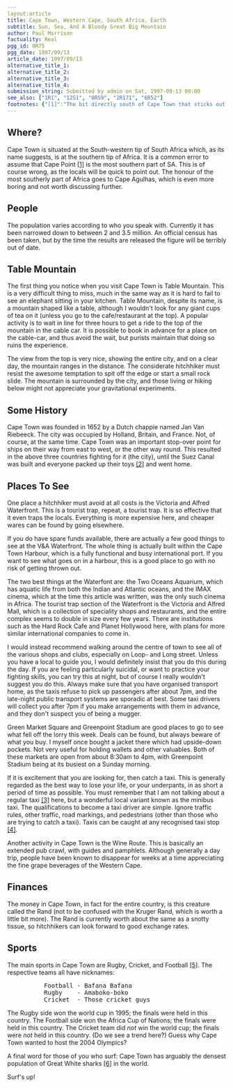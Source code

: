 ```yaml
---
layout:article
title: Cape Town, Western Cape, South Africa, Earth
subtitle: Sun, Sea, And A Bloody Great Big Mountain
author: Paul Morrison
factuality: Real
pgg_id: 8R75
pgg_date: 1997/09/13
article_date: 1997/09/13
alternative_title_1: 
alternative_title_2: 
alternative_title_3: 
alternative_title_4: 
submission_string: Submitted by admin on Sat, 1997-09-13 00:00
see_also: ["1R1", "12S1", "8R59", "2R171", "6R52"]
footnotes: {"[1]":"The bit directly south of Cape Town that sticks out to sea.","[2]":"Guns, soldiers, ships, etc.","[3]":"Road-worthy car, licensed driver, four wheels, you get the picture...","[4]":"Pavements, traffic lights, roundabouts, the centre of national roads, in fact, just about anywhere that you can be seen from the road.","[5]":"Soccer, for the uninformed Americans.","[6]":"The carnivorous fish species, not a large, white, money-lender."}
---
```

<div>
<h2>Where?</h2>
<p>Cape Town is situated at the South-western tip of South Africa which, as its name suggests, is at the southern tip of Africa. It is a common error to assume that Cape Point <a href="#footnotes.1" class="footnote-link">[1]</a> is the most southern part of SA. This is of course wrong, as the locals will be quick to point out. The honour of the most southerly part of Africa goes to Cape Agulhas, which is even more boring and not worth discussing further.</p>
<h2>People</h2>
<p>The population varies according to who you speak with. Currently it has been narrowed down to between 2 and 3.5 million. An official census has been taken, but by the time the results are released the figure will be terribly out of date.</p>
<h2>Table Mountain</h2>
<p>The first thing you notice when you visit Cape Town is Table Mountain. This is a very difficult thing to miss, much in the same way as it is hard to fail to see an elephant sitting in your kitchen. Table Mountain, despite its name, is a mountain shaped like a table, although I wouldn't look for any giant cups of tea on it (unless you go to the cafe/restaurant at the top). A popular activity is to wait in line for three hours to get a ride to the top of the mountain in the cable car. It is possible to book in advance for a place on the cable-car, and thus avoid the wait, but purists maintain that doing so ruins the experience.</p>
<p>The view from the top is very nice, showing the entire city, and on a clear day, the mountain ranges in the distance. The considerate hitchhiker must resist the awesome temptation to spit off the edge or start a small rock slide. The mountain is surrounded by the city, and those living or hiking below might not appreciate your gravitational experiments.</p>
<h2>Some History</h2>
<p>Cape Town was founded in 1652 by a Dutch chappie named Jan Van Riebeeck. The city was occupied by Holland, Britain, and France. Not, of course, at the same time. Cape Town was an important stop-over point for ships on their way from east to west, or the other way round. This resulted in the above three countries fighting for it (the city), until the Suez Canal was built and everyone packed up their toys <a href="#footnotes.2" class="footnote-link">[2]</a> and went home.</p>
<h2>Places To See</h2>
<p>One place a hitchhiker must avoid at all costs is the Victoria and Alfred Waterfront. This is a tourist trap, repeat, a tourist trap. It is so effective that it even traps the locals. Everything is more expensive here, and cheaper wares can be found by going elsewhere.</p>
<p>If you do have spare funds available, there are actually a few good things to see at the V&amp;A Waterfront. The whole thing is actually built within the Cape Town Harbour, which is a fully functional and busy international port. If you want to see what goes on in a harbour, this is a good place to go with no risk of getting thrown out.</p>
<p>The two best things at the Waterfont are: the Two Oceans Aquarium, which has aquatic life from both the Indian and Atlantic oceans, and the IMAX cinema, which at the time this article was written, was the only such cinema in Africa. The tourist trap section of the Waterfront is the Victoria and Alfred Mall, which is a collection of speciality shops and restaurants, and the entire complex seems to double in size every few years. There are institutions such as the Hard Rock Cafe and Planet Hollywood here, with plans for more similar international companies to come in.</p>
<p>I would instead recommend walking around the centre of town to see all of the various shops and clubs, especially on Loop- and Long street. Unless you have a local to guide you, I would definitely insist that you do this during the day. If you are feeling particularly suicidal, or want to practice your fighting skills, you can try this at night, but of course I really wouldn't suggest you do this. Always make sure that you have organised transport home, as the taxis refuse to pick up passengers after about 7pm, and the late-night public transport systems are sporadic at best. Some taxi drivers will collect you after 7pm if you make arrangements with them in advance, and they don't suspect you of being a mugger.</p>
<p>Green Market Square and Greenpoint Stadium are good places to go to see what fell off the lorry this week. Deals can be found, but always beware of what you buy. I myself once bought a jacket there which had upside-down pockets. Not very useful for holding wallets and other valuables. Both of these markets are open from about 8:30am to 4pm, with Greenpoint Stadium being at its busiest on a Sunday morning.</p>
<p>If it is excitement that you are looking for, then catch a taxi. This is generally regarded as the best way to lose your life, or your underpants, in as short a period of time as possible. You must remember that I am not talking about a regular taxi <a href="#footnotes.3" class="footnote-link">[3]</a> here, but a wonderful local variant known as the minibus taxi. The qualifications to become a taxi driver are simple. Ignore traffic rules, other traffic, road markings, and pedestrians (other than those who are trying to catch a taxi). Taxis can be caught at any recognised taxi stop <a href="#footnotes.4" class="footnote-link">[4]</a>.</p>
<p>Another activity in Cape Town is the Wine Route. This is basically an extended pub crawl, with guides and pamphlets. Although generally a day trip, people have been known to disappear for weeks at a time appreciating the fine grape beverages of the Western Cape.</p>
<h2>Finances</h2>
<p>The money in Cape Town, in fact for the entire country, is this creature called the Rand (not to be confused with the Kruger Rand, which is worth a little bit more). The Rand is currently worth about the same as a snotty tissue, so hitchhikers can look forward to good exchange rates.</p>
<h2>Sports</h2>
<p>The main sports in Cape Town are Rugby, Cricket, and Football <a href="#footnotes.5" class="footnote-link">[5]</a>. The respective teams all have nicknames:</p>
<pre>
          Football - Bafana Bafana
          Rugby    - Amaboko-boko
          Cricket  - Those cricket guys
</pre>
<p>The Rugby side won the world cup in 1995; the finals were held in this country. The Football side won the Africa Cup of Nations; the finals were held in this country. The Cricket team did <em>not</em> win the world cup; the finals were <em>not</em> held in this country. (Do we see a trend here?) Guess why Cape Town wanted to host the 2004 Olympics?</p>
<p>A final word for those of you who surf: Cape Town has arguably the densest population of Great White sharks <a href="#footnotes.6" class="footnote-link">[6]</a> in the world.</p>
<p>Surf's up!</p>
</div>
